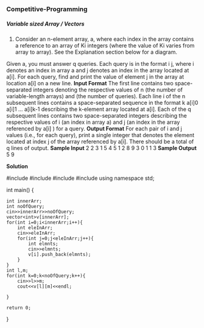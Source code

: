 ### Competitive-Programming
##### Variable sized Array / Vectors
1. Consider an n-element array, a, where each index  in the array contains a reference to an array of Ki integers (where the value of Ki varies from array to array). See the Explanation section below for a diagram.

Given a, you must answer q queries. Each query is in the format i j, where i  denotes an index in array a and j denotes an index in the array located at a[i]. For each query, find and print the value of element j in the array at location a[i] on a new line.
**Input Format**
The first line contains two space-separated integers denoting the respective values of n (the number of variable-length arrays) and  (the number of queries).
Each line i of the n subsequent lines contains a space-separated sequence in the format k a[i]0 a[i]1 … a[i]k-1 describing the k-element array located at a[i].
Each of the q subsequent lines contains two space-separated integers describing the respective values of i  (an index in array a) and j (an index in the array referenced by a[i] ) for a query.
**Output Format**
For each pair of i and j values (i.e., for each query), print a single integer that denotes the element located at index j of the array referenced by a[i]. There should be a total of q lines of output.
**Sample Input**
2 2
3 1 5 4
5 1 2 8 9 3
0 1
1 3
**Sample Output**
5
9

**Solution**




#include<cmath>
#include<cstdio>
#include<vector>
#include<iostream>
using namespace std;


int main() {
    
    int innerArr;
    int noOfQuery;
    cin>>innerArr>>noOfQuery;
    vector<int>v[innerArr];
    for(int i=0;i<innerArr;i++){
        int eleInArr;
        cin>>eleInArr;
        for(int j=0;j<eleInArr;j++){
            int elmnts;
            cin>>elmnts;
            v[i].push_back(elmnts);
        }
    }
    int l,m;
    for(int k=0;k<noOfQuery;k++){
        cin>>l>>m;
        cout<<v[l][m]<<endl;
        
    }

    return 0;
} 
